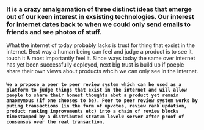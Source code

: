 ### It is a crazy amalgamation of three distinct ideas that emerge out of our keen interest in exsisting technologies. Our interest for internet dates back to when we could only send emails to friends and see photos of stuff.
What the internet of today probably lacks is trust for thing that exsist in the internet. Best way a human being can feel and judge a product is to see it, touch it & most importantly feel it. Since ways today the same over internet has yet been successfully deployed, next big trust is build up if poeple share their own views about products whcih we can only see in the internet. 
#### ```We a propose a peer to peer review system which can be used as a platform to judge things that exist in the internet and will allow people to share their honest thoughts abot a product yet remain anaomymous (if one chooses to be). Peer to peer review system works by puting transactions (in the form of upvotes, review rank updation, product ranking improvements etc) into a chain of review blocks timestamped by a distributed stratum level0 server after proof of consensus over the real transaction.```
